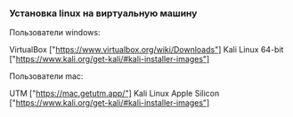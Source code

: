 ### Установка linux на виртуальную машину

Пользователи windows:

VirtualBox ["https://www.virtualbox.org/wiki/Downloads"]
Kali Linux 64-bit ["https://www.kali.org/get-kali/#kali-installer-images"]

Пользователи mac:

UTM ["https://mac.getutm.app/"]
Kali Linux Apple Silicon ["https://www.kali.org/get-kali/#kali-installer-images"]


